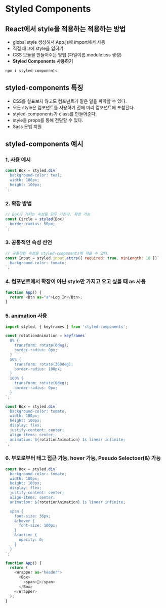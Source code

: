 # Styled Components

## React에서 style을 적용하는 적용하는 방법

- global style 생성해서 App.js에 import해서 사용
- 직접 태그에 style을 입히기
- CSS 모듈을 만들어주는 방법 (파일이름.module.css 생성)
- **Styled Components 사용하기**

```bash
npm i styled-components
```

## styled-components 특징

- CSS를 살표보지 않고도 컴포넌트가 맡은 일을 파악할 수 있다.
- 모든 style은 컴포넌트를 사용하기 전에 미리 컴포넌트에 포함된다.
- styled-components가 class를 만들어준다.
- style을 props를 통해 전달할 수 있다.
- Sass 문법 지원

## styled-components 예시

### 1. 사용 예시

```javascript
const Box = styled.div`
  background-color: teal;
  width: 100px;
  height: 100px;
`;
```

### 2. 확장 방법

```javascript
// Box가 가지는 속성을 모두 가진다. 확장 가능
const Circle = styled(Box)`
  border-radius: 50px;
`;
```

### 3. 공통적인 속성 선언

```javascript
// 공통적인 속성을 styled-components에 적을 수 있다.
const Input = styled.input.attrs({ required: true, minLength: 10 })`
  background-color: tomato;
`;
```

### 4. 컴포넌트에서 확장이 아닌 style만 가지고 오고 싶을 때 **as** 사용

```javascript
function App() {
  return <Btn as="a">Log In</Btn>;
}
```

### 5. animation 사용

```javascript
import styled, { keyframes } from 'styled-components';

const rotationAnimation = keyframes`
  0% {
    transform: rotate(0deg);
    border-radius: 0px;
  } 
  50% {
    transform: rotate(360deg);
    border-radius: 100px;
  }
  100% {  
    transform: rotate(0deg);
    border-radius: 0px;
  }
`;

const Box = styled.div`
  background-color: tomato;
  width: 100px;
  height: 100px;
  display: flex;
  justify-content: center;
  align-items: center;
  animation: ${rotationAnimation} 1s linear infinite;
`;
```

### 6. 부모로부터 태그 접근 가능, hover 가능, Pseudo Selectoer(&) 가능

```javascript
const Box = styled.div`
  background-color: tomato;
  width: 100px;
  height: 100px;
  display: flex;
  justify-content: center;
  align-items: center;
  animation: ${rotationAnimation} 1s linear infinite;

  span {
    font-size: 36px;
    &:hover {
      font-size: 100px;
    }
    &:active {
      opacity: 0;
    }
  }
`;

function App() {
  return (
    <Wrapper as="header">
      <Box>
        <span>🤩</span>
      </Box>
    </Wrapper>
  );
}
```
